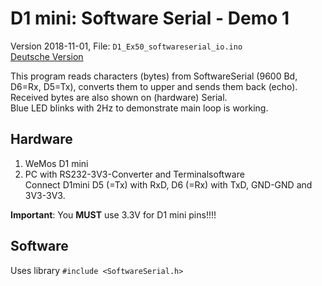 # D1 mini: Software Serial - Demo 1
Version 2018-11-01, File: `D1_Ex50_softwareserial_io.ino`   
[Deutsche Version](./LIESMICH.md "Deutsche Version")   

This program reads characters (bytes) from SoftwareSerial (9600 Bd, D6=Rx, D5=Tx), converts them to upper and sends them back (echo).   
Received bytes are also shown on (hardware) Serial.   
Blue LED blinks with 2Hz to demonstrate main loop is working.  

## Hardware
1. WeMos D1 mini   
2. PC with RS232-3V3-Converter and Terminalsoftware   
   Connect D1mini D5 (=Tx) with RxD, D6 (=Rx) with TxD, GND-GND and 3V3-3V3.   

__Important__: You __MUST__ use 3.3V for D1 mini pins!!!!   

## Software
Uses library `#include <SoftwareSerial.h>`
